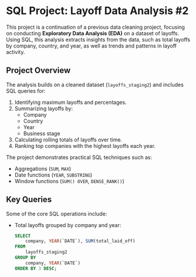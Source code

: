 # SQL Project: Layoff Data Analysis #2

This project is a continuation of a previous data cleaning project, focusing on conducting **Exploratory Data Analysis (EDA)** on a dataset of layoffs. Using SQL, this analysis extracts insights from the data, such as total layoffs by company, country, and year, as well as trends and patterns in layoff activity.

## Project Overview

The analysis builds on a cleaned dataset (`layoffs_staging2`) and includes SQL queries for:
1. Identifying maximum layoffs and percentages.
2. Summarizing layoffs by:
   - Company
   - Country
   - Year
   - Business stage
3. Calculating rolling totals of layoffs over time.
4. Ranking top companies with the highest layoffs each year.

The project demonstrates practical SQL techniques such as:
- Aggregations (`SUM`, `MAX`)
- Date functions (`YEAR`, `SUBSTRING`)
- Window functions (`SUM() OVER`, `DENSE_RANK()`)

## Key Queries
Some of the core SQL operations include:
- Total layoffs grouped by company and year:
  ```sql
  SELECT 
      company, YEAR(`DATE`), SUM(total_laid_off)
  FROM
      layoffs_staging2
  GROUP BY
      company, YEAR(`DATE`)
  ORDER BY 3 DESC;
